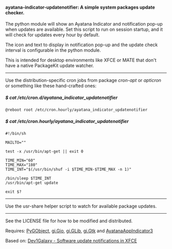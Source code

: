 #### ayatana-indicator-updatenotifier: A simple system packages update checker.

The python module will show an Ayatana Indicator and notification pop-up when updates are available. Set this script to run on session startup, and it will check for updates every hour by default.

The icon and text to display in notification pop-up and the update check interval is configurable in the python module.

This is intended for desktop environments like XFCE or MATE that don't have a native PackageKit update watcher.
___
Use the distribution-specific cron jobs from package _cron-apt_ or _apticron_ or something like these hand-crafted ones:

##### $ cat /etc/cron.d/ayatana_indicator_updatenotifier
```
@reboot root /etc/cron.hourly/ayatana_indicator_updatenotifier
```
##### $ cat /etc/cron.hourly/ayatana_indicator_updatenotifier
```
#!/bin/sh

MAILTO=""

test -x /usr/bin/apt-get || exit 0

TIME_MIN="60"
TIME_MAX="180"
TIME_INT="$(/usr/bin/shuf -i $TIME_MIN-$TIME_MAX -n 1)"

/bin/sleep $TIME_INT
/usr/bin/apt-get update

exit $?
```
___
Use the usr-share helper script to watch for available package updates.
___
See the LICENSE file for how to be modified and distributed.

Requires: [PyGObject](https://lazka.github.io/pgi-docs/GObject-2.0/index.html), [gi.Gio](https://lazka.github.io/pgi-docs/Gio-2.0/index.html), [gi.GLib](https://lazka.github.io/pgi-docs/GLib-2.0/index.html), [gi.Gtk](https://lazka.github.io/pgi-docs/Gtk-3.0/index.html) and [AyatanaAppIndicator3](https://lazka.github.io/pgi-docs/AyatanaAppIndicator3-0.1/index.html)

Based on: [Dev1Galaxy - Software update notifications in XFCE](https://dev1galaxy.org/viewtopic.php?id=2641)
